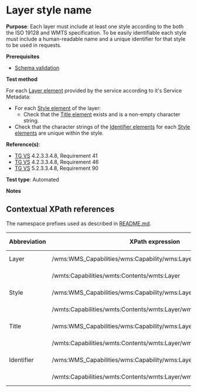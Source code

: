 # Layer style name

**Purpose**: Each layer must include at least one style according to the both the ISO 19128 and WMTS specification. To be easily identifiable each style must include a human-readable name and a unique identifier for that style to be used in requests.

**Prerequisites**

* [Schema validation](http://inspire.ec.europa.eu/id/ats/view-service/3.11/layer-metadata/schema-validation)

**Test method**

For each [Layer element](#Layer) provided by the service according to it's Service Metadata:
* For each [Style element](#Style) of the layer:
  * Check that the [Title element](#Title) exists and is a non-empty character string.
* Check that the character strings of the [Identifier elements](#Identifier) for each [Style elements](#Style) are unique within the style.

**Reference(s)**:
* [TG VS](http://inspire.ec.europa.eu/id/ats/view-service/3.11/layer-metadata/README#ref_TG_VS) 4.2.3.3.4.8, Requirement 41
* [TG VS](http://inspire.ec.europa.eu/id/ats/view-service/3.11/layer-metadata/README#ref_TG_VS) 4.2.3.3.4.8, Requirement 46
* [TG VS](http://inspire.ec.europa.eu/id/ats/view-service/3.11/layer-metadata/README#ref_TG_VS) 5.2.3.3.4.8, Requirement 90

**Test type**: Automated

**Notes**

## Contextual XPath references

The namespace prefixes used as described in [README.md](http://inspire.ec.europa.eu/id/ats/view-service/3.11/layer-metadata/README#namespaces).

Abbreviation                                     |  XPath expression												|  Parameter  value
------------------------------------------------ | ---------------------------------------------------------------	| ---------------------------------------------------------------
Layer <a name="Layer"></a> | /wms:WMS_Capabilities/wms:Capability/wms:Layer | ISO 19128
						   | /wmts:Capabilities/wmts:Contents/wmts:Layer | WMTS 1.0.0
Style <a name="Style"></a> | /wms:WMS_Capabilities/wms:Capability/wms:Layer/wms:Style | ISO 19128
						   | /wmts:Capabilities/wmts:Contents/wmts:Layer/wmts:Style | WMTS 1.0.0
Title <a name="Title"></a> | /wms:WMS_Capabilities/wms:Capability/wms:Layer/wms:Style/wms:Title | ISO 19128
						   | /wmts:Capabilities/wmts:Contents/wmts:Layer/wmts:Style/ows:Title | WMTS 1.0.0
Identifier <a name="Identifier"></a> | /wms:WMS_Capabilities/wms:Capability/wms:Layer/wms:Style/wms:Name | ISO 19128
							   		 | /wmts:Capabilities/wmts:Contents/wmts:Layer/wmts:Style/ows:Identifier | WMTS 1.0.0

